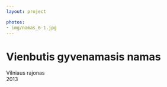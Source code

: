 ```yaml
---
layout: project

photos:
- img/namas_6-1.jpg
---
```

<div class="text-container">
  <h1>Vienbutis gyvenamasis namas</h1>
  <p>Vilniaus rajonas<br/>2013</p>
</div>
